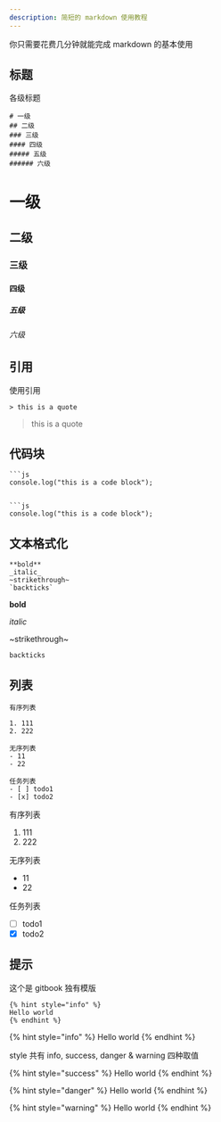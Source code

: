 ```yaml
---
description: 简短的 markdown 使用教程
---
```


你只需要花费几分钟就能完成 markdown 的基本使用

## 标题

各级标题

```
# 一级
## 二级
### 三级
#### 四级
##### 五级
###### 六级
```

# 一级

## 二级

### 三级

#### 四级

##### 五级

###### 六级

## 引用

使用引用

```
> this is a quote
```

> this is a quote

## 代码块

```
```js
console.log("this is a code block");
```

```

```js
console.log("this is a code block");
```

## 文本格式化

```
**bold**
_italic_
~strikethrough~
`backticks`
```

**bold**

_italic_

~strikethrough~

`backticks`

## 列表

```
有序列表

1. 111
2. 222

无序列表
- 11
- 22

任务列表
- [ ] todo1
- [x] todo2
```

有序列表

1. 111
2. 222

无序列表

- 11
- 22

任务列表

- [ ] todo1
- [x] todo2

## 提示

这个是 gitbook 独有模版

```
{% hint style="info" %}
Hello world
{% endhint %}
```

{% hint style="info" %}
Hello world
{% endhint %}

style 共有 info, success, danger & warning 四种取值

{% hint style="success" %}
Hello world
{% endhint %}

{% hint style="danger" %}
Hello world
{% endhint %}

{% hint style="warning" %}
Hello world
{% endhint %}
